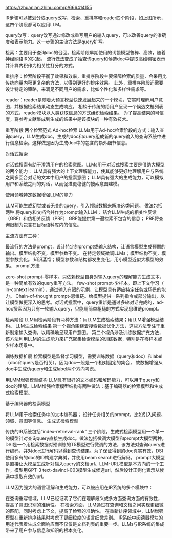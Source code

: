 https://zhuanlan.zhihu.com/p/666414155

IR步骤可以被划分成query改写、检索、重排序和reader四个阶段，如上图所示，这四个阶段都可以应用LLM。

query改写：query改写通过修改或重写用户的输入query，可以改善query的准确度和表示能力。这一步骤的主流方法是query扩写。

检索：主要用于查询doc的召回。检索阶段早期使用的词袋模型鲁棒、高效，随着神经网络IR的兴起，
流行做法变成了抽查询query和候选doc中提取高维稠密表示并计算内积作为相关性打分的方式。

重排序：检索阶段平衡了效果和效率，重排序阶段主要保障检索的质量，会采用比传统向量内积更复杂的方法，以得到更好的排序效果。
此外，重排序阶段还需要设计特定的策略，来满足不同用户的需求，比如个性化和多样性需求等。

reader：reader是随着大预言模型快速发展起来的一个模块，它实时理解用户意图，并根据检索结果动态生成响应。
相较于传统的给用户呈现一个候选文档列表的方式，reader模块以人类获取信息的方式组织检索结果。
为了提高结果的可信度，将参考文献集成到生成的结果中是该模块的一种有效技术。

重写阶段
两个检索范式
Ad-hoc检索
LLMs用于Ad-hoc检索阶段的方式：输入查询query，LLM生成doc，生成的doc和query组成新的query输入的查询系统中进行信息检索。这样做是因为生成doc中的包含的额外细节信息。

对话式搜索

对话式搜索有助于澄清用户的检索意图。LLMs用于对话式搜索主要是借助大模型的两个能力：
LLM具有强大的上下文理解能力，使其能够更好地理解用户与系统之间多回合对话的文本中用户的搜索意图；
LLM具有强大的生成能力，可以模拟用户和系统之间的对话，从而促进更稳健的搜索意图建模。

使用领域特定数据增强LLM的能力

LLM可能生成幻觉或者无关的query，引入领域数据来解决这类问题。
做法包括两种
将query和文档合并作为prompt输入LLM；
结合LLM生成的相关性反馈（GRF）和伪相关反馈（PRF）
GRF能提供第一遍检索不包含的信息；
PRF将查询限制为包含在目标语料库内的信息。

主流方法有三种：

最流行的方法是prompt，设计特定的prompt或输入结构，让语言模型生成预期的输出。模型结构不变，模型参数不变。
在特定领域微调LLMs；模型结构不变，模型参数变化。
知识蒸馏；模型参数和结构都发生变化，用小模型近似大模型的效果。
prompt方法

zero-shot prompt-零样本。只依赖模型自身对输入query的理解能力生成文本，是一种简单有效的query重写方法。
few-shot prompt-少样本。即上下文学习（ in-context learnin），通过输入有限的示例，让模型具有适应特定任务或场景的能力。
Chain-of-thought prompt-思维链。给模型提供一系列指令或部分输出，以让模型做更深入的思考。对话式搜索中，query重新是通过多轮对话完成的，ad-hoc搜索因为只有一轮输入query，只能用简单粗糙的方式实现思维链prompt。

检索阶段
LLM用检索阶段有两种方法：用LLM生成检索结果；用LLM增强模型结构。
LLM生成检索结果
第一个视角围绕着搜索数据优化方法，这些方法专注于重新制定输入查询，以精确地呈现用户意图。
第二个视角涉及训练数据扩充方法，该方法利用LLM的生成能力来扩充密集检索模型的训练数据，特别是在零样本或少样本场景中。

训练数据扩展
检索模型是监督学习模型，需要训练数据（query和doc）和label（doc和query是否相关），因为doc一般是一个相对固定的集合，
故数据增强从doc中生成伪query和生成label两个方向考虑。

用LMM增强模型结构
LLM具有很好的文本编码和解码能力，可以用于query和doc的理解。LMM增强检索模型结构有两种做法：基于编码器的检索模型和生成式检索模型。

基于编码器的检索模型

将LLM用于检索任务中的文本编码器；
设计任务相关的prompt，比如引入问题、领域、意图等信息。
生成式检索模型

传统的IR系统包括“index-retrieval-rank” 三个阶段，生成式检索模型用一个单一的模型针对查询query直接生成doc。做法包括微调大模型和prompt大模型两种。
DSI是一个用检索数据对预训练的T5模型进行微调的方法，该方法对查询query进行编码，并对doc进行解码以得到查询结果。为了保证得到的doc真实有效，DSI使用多有的doc的ID构建字典树，并使用beam search进行解码。
prompt大模型是直接让大模型生成针对输入query的文档url。LLM-URL模型是本方向的一个工作，模型用GPT-3 text-davinci-003模型生成候选url，然后设计正则化表示从候选中提取有效的url。


LLM因为强大的语言理解和生成能力，可以被应用在IR系统的多个模块中：

在查询重写领域，LLM已经证明了它们在理解歧义或多方面查询方面的有效性，提高了意图识别的准确性。
在检索方面，LLM通过在查询和文档之间实现更细微的匹配，同时考虑上下文，提高了检索的准确性。
在重新排序领域中，LLM增强模型在重新排序结果时考虑了更细粒度的语言细微差别。
IR系统中阅读器模块的用途代表着生成全面响应而不仅仅是文档列表的重要一步。LLMs与IR系统的集成带来了用户参与信息和知识的根本变化。